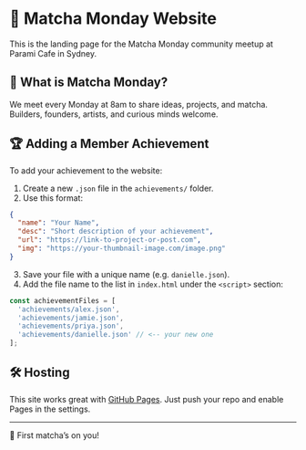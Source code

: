 # 🧾 Matcha Monday Website

This is the landing page for the Matcha Monday community meetup at Parami Cafe in Sydney.

## 🌱 What is Matcha Monday?

We meet every Monday at 8am to share ideas, projects, and matcha. Builders, founders, artists, and curious minds welcome.

## 🏆 Adding a Member Achievement

To add your achievement to the website:

1. Create a new `.json` file in the `achievements/` folder.
2. Use this format:

```json
{
  "name": "Your Name",
  "desc": "Short description of your achievement",
  "url": "https://link-to-project-or-post.com",
  "img": "https://your-thumbnail-image.com/image.png"
}
```

3. Save your file with a unique name (e.g. `danielle.json`).
4. Add the file name to the list in `index.html` under the `<script>` section:
```js
const achievementFiles = [
  'achievements/alex.json',
  'achievements/jamie.json',
  'achievements/priya.json',
  'achievements/danielle.json' // <-- your new one
];
```

## 🛠 Hosting

This site works great with [GitHub Pages](https://pages.github.com/). Just push your repo and enable Pages in the settings.

---

🧃 First matcha’s on you!

